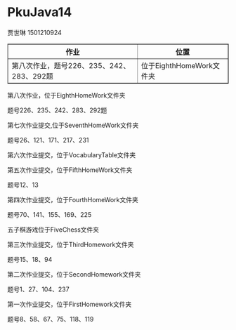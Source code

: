 ﻿# PkuJava14
<html>
  <p>贾世琳 1501210924
  <table border="1" align="center">
  <tr>
    <th>作业</th>
    <th>位置</th>
  </tr>
  <tr>
    <td>第八次作业，题号226、235、242、283、292题</td>
    <td>位于EighthHomeWork文件夹</td>
  </tr>
</table>
  <p>第八次作业，位于EighthHomeWork文件夹
  <P>题号226、235、242、283、292题
  <p>第七次作业提交,位于SeventhHomeWork文件夹
  <P>题号26、121、171、217、231
   <p> 第六次作业提交，位于VocabularyTable文件夹
   
  <p> 第五次作业提交，位于FifthHomeWork文件夹
  <p> 题号12、13
  <p> </p>
  <p> 第四次作业提交，位于FourthHomeWork文件夹
  <p> 题号70、141、155、169、225
  <p> </p>
  <p> </p>
  <p>五子棋游戏位于FiveChess文件夹
  <p> 第三次作业提交，位于ThirdHomework文件夹
  <p> 题号15、18、94
  <p> </p>
  <p> 第二次作业提交，位于SecondHomework文件夹
  <p> 题号1、27、104、237
   <p> </p>
  <p> 第一次作业提交，位于FirstHomework文件夹
  <p> 题号8、58、67、75、118、119
</html>
